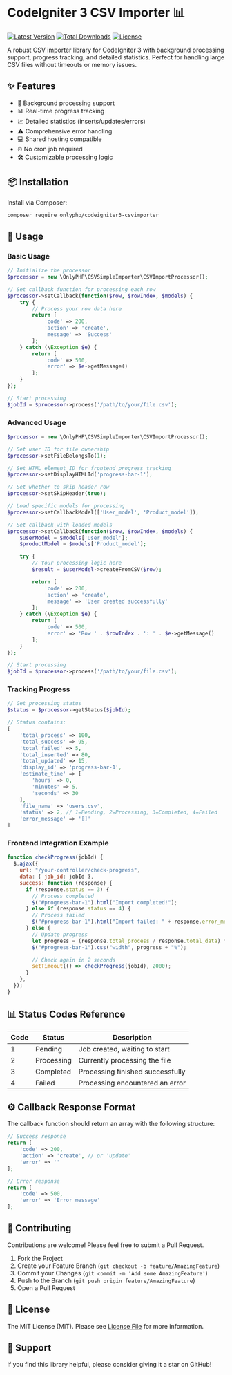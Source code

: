 # CodeIgniter 3 CSV Importer 📊

[![Latest Version](https://img.shields.io/packagist/v/onlyphp/codeigniter3-csvimporter.svg?style=flat-square)](https://packagist.org/packages/onlyphp/codeigniter3-csvimporter)
[![Total Downloads](https://img.shields.io/packagist/dt/onlyphp/codeigniter3-csvimporter.svg?style=flat-square)](https://packagist.org/packages/onlyphp/codeigniter3-csvimporter)
[![License](https://img.shields.io/packagist/l/onlyphp/codeigniter3-csvimporter.svg?style=flat-square)](LICENSE.md)

A robust CSV importer library for CodeIgniter 3 with background processing support, progress tracking, and detailed statistics. Perfect for handling large CSV files without timeouts or memory issues.

## ✨ Features

- 🚀 Background processing support
- 📊 Real-time progress tracking
- 📈 Detailed statistics (inserts/updates/errors)
- ⚠️ Comprehensive error handling
- 💻 Shared hosting compatible
- ⏰ No cron job required
- 🛠️ Customizable processing logic

## 📦 Installation

Install via Composer:

```bash
composer require onlyphp/codeigniter3-csvimporter
```

## 📝 Usage

### Basic Usage

```php
// Initialize the processor
$processor = new \OnlyPHP\CSVSimpleImporter\CSVImportProcessor();

// Set callback function for processing each row
$processor->setCallback(function($row, $rowIndex, $models) {
    try {
        // Process your row data here
        return [
            'code' => 200,
            'action' => 'create',
            'message' => 'Success'
        ];
    } catch (\Exception $e) {
        return [
            'code' => 500,
            'error' => $e->getMessage()
        ];
    }
});

// Start processing
$jobId = $processor->process('/path/to/your/file.csv');
```

### Advanced Usage

```php
$processor = new \OnlyPHP\CSVSimpleImporter\CSVImportProcessor();

// Set user ID for file ownership
$processor->setFileBelongsTo(1);

// Set HTML element ID for frontend progress tracking
$processor->setDisplayHTMLId('progress-bar-1');

// Set whether to skip header row
$processor->setSkipHeader(true);

// Load specific models for processing
$processor->setCallbackModel(['User_model', 'Product_model']);

// Set callback with loaded models
$processor->setCallback(function($row, $rowIndex, $models) {
    $userModel = $models['User_model'];
    $productModel = $models['Product_model'];

    try {
        // Your processing logic here
        $result = $userModel->createFromCSV($row);

        return [
            'code' => 200,
            'action' => 'create',
            'message' => 'User created successfully'
        ];
    } catch (\Exception $e) {
        return [
            'code' => 500,
            'error' => 'Row ' . $rowIndex . ': ' . $e->getMessage()
        ];
    }
});

// Start processing
$jobId = $processor->process('/path/to/your/file.csv');
```

### Tracking Progress

```php
// Get processing status
$status = $processor->getStatus($jobId);

// Status contains:
[
    'total_process' => 100,
    'total_success' => 95,
    'total_failed' => 5,
    'total_inserted' => 80,
    'total_updated' => 15,
    'display_id' => 'progress-bar-1',
    'estimate_time' => [
        'hours' => 0,
        'minutes' => 5,
        'seconds' => 30
    ],
    'file_name' => 'users.csv',
    'status' => 2, // 1=Pending, 2=Processing, 3=Completed, 4=Failed
    'error_message' => '[]'
]
```

### Frontend Integration Example

```javascript
function checkProgress(jobId) {
  $.ajax({
    url: "/your-controller/check-progress",
    data: { job_id: jobId },
    success: function (response) {
      if (response.status == 3) {
        // Process completed
        $("#progress-bar-1").html("Import completed!");
      } else if (response.status == 4) {
        // Process failed
        $("#progress-bar-1").html("Import failed: " + response.error_message);
      } else {
        // Update progress
        let progress = (response.total_process / response.total_data) * 100;
        $("#progress-bar-1").css("width", progress + "%");

        // Check again in 2 seconds
        setTimeout(() => checkProgress(jobId), 2000);
      }
    },
  });
}
```

## 📊 Status Codes Reference 

| Code | Status     | Description                      |
|------|------------|----------------------------------|
| 1    | Pending    | Job created, waiting to start    |
| 2    | Processing | Currently processing the file    |
| 3    | Completed  | Processing finished successfully |
| 4    | Failed     | Processing encountered an error  |

## ⚙️ Callback Response Format

The callback function should return an array with the following structure:

```php
// Success response
return [
    'code' => 200,
    'action' => 'create', // or 'update'
    'error' => ''
];

// Error response
return [
    'code' => 500,
    'error' => 'Error message'
];
```

## 🤝 Contributing

Contributions are welcome! Please feel free to submit a Pull Request.

1. Fork the Project
2. Create your Feature Branch (`git checkout -b feature/AmazingFeature`)
3. Commit your Changes (`git commit -m 'Add some AmazingFeature'`)
4. Push to the Branch (`git push origin feature/AmazingFeature`)
5. Open a Pull Request

## 📄 License

The MIT License (MIT). Please see [License File](LICENSE.md) for more information.

## 💖 Support

If you find this library helpful, please consider giving it a star on GitHub!
